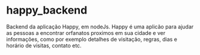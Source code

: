 # happy_backend
Backend da aplicação Happy, em nodeJs.
Happy é uma aplicão para ajudar as pessoas a encontrar orfanatos proximos em sua cidade
e ver informações, como por exemplo detalhes de visitação, regras, dias e horário de visitas, contato etc.
